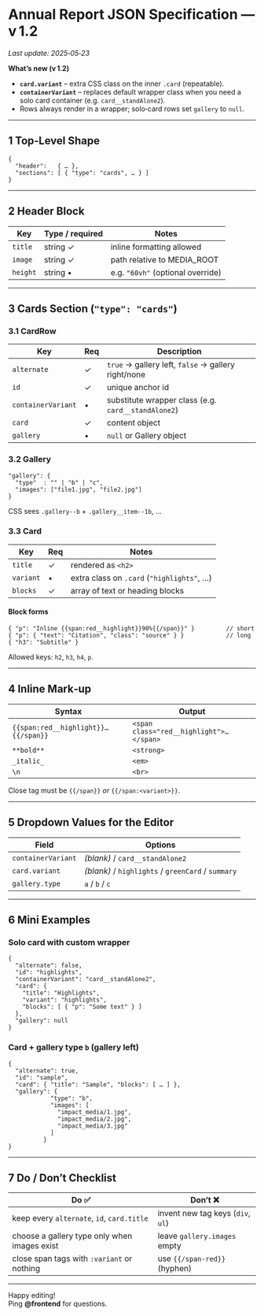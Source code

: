 # Annual Report JSON Specification — **v 1.2**

_Last update: 2025‑05‑23_

**What’s new (v 1.2)**  

* **`card.variant`** – extra CSS class on the inner `.card` (repeatable).  
* **`containerVariant`** – replaces default wrapper class when you need
  a solo card container (e.g. `card__standAlone2`).  
* Rows always render in a wrapper; solo‑card rows set `gallery` to `null`.

---

## 1 Top‑Level Shape

```jsonc
{
  "header":   { … },
  "sections": [ { "type": "cards", … } ]
}
```

---

## 2 Header Block

| Key      | Type / required | Notes                                 |
|----------|-----------------|---------------------------------------|
| `title`  | string ✓        | inline formatting allowed             |
| `image`  | string ✓        | path relative to MEDIA_ROOT           |
| `height` | string •        | e.g. `"60vh"` (optional override)     |

---

## 3 Cards Section (`"type": "cards"`)

### 3.1 CardRow

| Key                | Req | Description                                              |
|--------------------|-----|----------------------------------------------------------|
| `alternate`        | ✓   | `true` → gallery left, `false` → gallery right/none     |
| `id`               | ✓   | unique anchor id                                         |
| `containerVariant` | •   | substitute wrapper class (e.g. `card__standAlone2`)      |
| `card`             | ✓   | content object                                           |
| `gallery`          | •   | `null` or Gallery object                                 |

### 3.2 Gallery

```jsonc
"gallery": {
  "type"  : "" | "b" | "c",
  "images": ["file1.jpg", "file2.jpg"]
}
```

CSS sees `.gallery--b` + `.gallery__item--1b`, …  

### 3.3 Card

| Key       | Req | Notes                                       |
|-----------|-----|---------------------------------------------|
| `title`   | ✓   | rendered as `<h2>`                          |
| `variant` | •   | extra class on `.card` (`"highlights"`, …)  |
| `blocks`  | ✓   | array of text or heading blocks             |

#### Block forms

```jsonc
{ "p": "Inline {{span:red__highlight}}90%{{/span}}" }         // short
{ "p": { "text": "Citation", "class": "source" } }            // long
{ "h3": "Subtitle" }
```

Allowed keys: `h2`, `h3`, `h4`, `p`.

---

## 4 Inline Mark‑up

| Syntax                                    | Output                                   |
|-------------------------------------------|------------------------------------------|
| `{{span:red__highlight}}…{{/span}}`       | `<span class="red__highlight">…</span>`  |
| `**bold**`                                | `<strong>`                               |
| `_italic_`                                | `<em>`                                   |
| `\n`                                      | `<br>`                                   |

Close tag must be `{{/span}}` _or_ `{{/span:<variant>}}`.

---

## 5 Dropdown Values for the Editor

| Field                | Options                              |
|----------------------|--------------------------------------|
| `containerVariant`   | _(blank)_ / `card__standAlone2`      |
| `card.variant`       | _(blank)_ / `highlights` / `greenCard` / `summary` |
| `gallery.type`       | `a` / `b` / `c`                      |

---

## 6 Mini Examples

### Solo card with custom wrapper

```jsonc
{
  "alternate": false,
  "id": "highlights",
  "containerVariant": "card__standAlone2",
  "card": {
    "title": "Highlights",
    "variant": "highlights",
    "blocks": [ { "p": "Some text" } ]
  },
  "gallery": null
}
```

### Card + gallery type `b` (gallery left)

```jsonc
{
  "alternate": true,
  "id": "sample",
  "card": { "title": "Sample", "blocks": [ … ] },
  "gallery": {
            "type": "b",
            "images": [
              "impact_media/1.jpg",
              "impact_media/2.jpg",
              "impact_media/3.jpg"
            ]
          }
}
```

---

## 7 Do / Don’t Checklist

| Do ✅ | Don’t ❌ |
|------|---------|
| keep every `alternate`, `id`, `card.title` | invent new tag keys (`div`, `ul`) |
| choose a gallery type only when images exist | leave `gallery.images` empty |
| close span tags with `:variant` or nothing | use `{{/span-red}}` (hyphen) |

---



Happy editing!  
Ping **@frontend** for questions.
